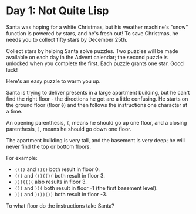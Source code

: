 # Day 1: Not Quite Lisp
Santa was hoping for a white Christmas, but his weather machine's "snow" function is powered by stars, and he's fresh out! To save Christmas, he needs you to collect fifty stars by December 25th.

Collect stars by helping Santa solve puzzles. Two puzzles will be made available on each day in the Advent calendar; the second puzzle is unlocked when you complete the first. Each puzzle grants one star. Good luck!

Here's an easy puzzle to warm you up.

Santa is trying to deliver presents in a large apartment building, but he can't find the right floor - the directions he got are a little confusing. He starts on the ground floor (floor `0`) and then follows the instructions one character at a time.

An opening parenthesis, `(`, means he should go up one floor, and a closing parenthesis, `)`, means he should go down one floor.

The apartment building is very tall, and the basement is very deep; he will never find the top or bottom floors.

For example:

 - `(())` and `()()` both result in floor 0.
 - `(((` and `(()(()(` both result in floor 3.
 - `))(((((` also results in floor 3.
 - `())` and `))(` both result in floor -1 (the first basement level).
 - `)))` and `)())())` both result in floor -3.

To what floor do the instructions take Santa?

